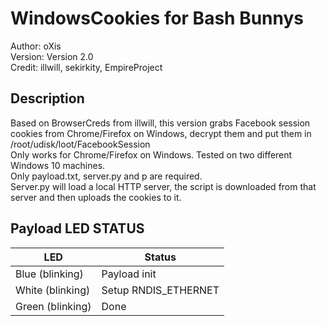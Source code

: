 # WindowsCookies for Bash Bunnys

Author: oXis    
Version: Version 2.0    
Credit: illwill, sekirkity, EmpireProject     

## Description

Based on BrowserCreds from illwill, this version grabs Facebook session cookies from Chrome/Firefox on Windows, decrypt them and put them in /root/udisk/loot/FacebookSession    
Only works for Chrome/Firefox on Windows. Tested on two different Windows 10 machines.    
Only payload.txt, server.py and p are required.    
Server.py will load a local HTTP server, the script is downloaded from that server and then uploads the cookies to it.    

## Payload LED STATUS

| LED              | Status                                 |
| ---------------- | -------------------------------------- |
| Blue (blinking)  | Payload init                           |
| White (blinking) | Setup RNDIS_ETHERNET  				    |
| Green (blinking) | Done               				    |

